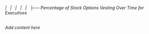 ###### |   |   |   |   |   ├── Percentage of Stock Options Vesting Over Time for Executives

*Add content here*